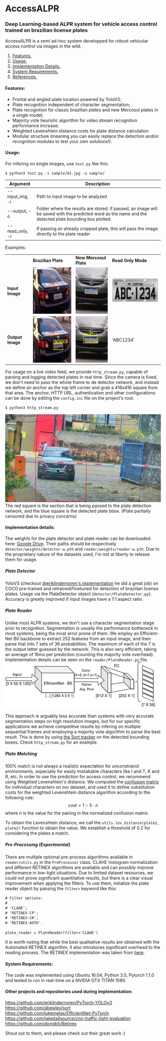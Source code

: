 # AccessALPR
### Deep Learning-based ALPR system for vehicle access control trained on brazilian license plates

AccessALPR is a semi ad-hoc system developped for robust vehicular access control via images in the wild.

1. [ Features. ](#feats)
2. [ Usage. ](#usage)
3. [ Implementation Details. ](#implementation)
4. [ System Requirements. ](#requirements)
5. [ References. ](#references)

<a name="feats"></a>
#### Features:
  - Frontal and angled plate location powered by YoloV3;
  - Plate recognition independent of character segmentation;
  - Plate recognition for classic brazilian plates and new Mercosul plates in a single model;
  - Majority vote heuristic algorithm for video stream recognition performance increase;
  - Weighted Levenshtein distance costs for plate distance calculation
  - Modular structure (meaning you can easily replace the detection and/or recognition modules to test your own solutions!).

<a name="usage"></a>
#### Usage:

For infering on single images, use `test.py` like this:
```
$ python3 test.py -i sample/01.jpg -o sample/
```
| Argument      | Description   |
| -----------   |   ----------- |
| --input_img, -i      | Path to input image to be analyzed       |
| --output, -o   | Folder where the results are stored. If passed, an image will be saved with the predicted word as the name and the detected plate bounding box plotted.        |
| --read_only, -r   | If passing an already cropped plate, this will pass the image directly to the plate reader        |

Examples:

<table>
    <tr>
        <td></td>
        <td><b>Brazilian Plate</b></td>
        <td><b>New Mercosul Plate</b></td>
        <td><b>Read Only Mode</b></td>
    </tr>
    <tr>
        <td><b>Input Image</b></td>
        <td><img src="https://raw.githubusercontent.com/glefundes/AccessALPR/master/sample/01.jpg?raw=true" height="150"  alt="test image 1"></td>
        <td><img src="https://raw.githubusercontent.com/glefundes/AccessALPR/master/sample/02.jpg?raw=true" height="150" alt="test image 2"></td>
        <td><img src="https://raw.githubusercontent.com/glefundes/AccessALPR/master/sample/plate01.jpeg?raw=true" height="80 alt="plate image"></td>
    </tr>
    <tr>
        <td><b>Output Image</b></td>
        <td><img src="https://raw.githubusercontent.com/glefundes/AccessALPR/master/sample/OMD6805.jpg?raw=true" height="150" alt="output 1"></td>
        <td><img src="https://raw.githubusercontent.com/glefundes/AccessALPR/master/sample/KRC8D12.jpg?raw=true" height="150" alt="output 2"></td>
        <td>'ABC1234'</td>
    </tr>
</table>
          
For usage on a live video feed, we provide `http_stream.py`, capable of parsing and logging detected plates in real time. Since the camera is fixed, we don't need to pass the whole frame to de detector network, and instead we define an anchor as the top left corner and grab a 416x416 square from that area. 
The anchor, HTTP URL, authentication and other configurations can be done by editing the `config.ini` file on the project's root.
```
$ python3 http_stream.py
```
![Feed Example](sample/feed_example.png)
The red square is the section that is being passed to the plate detection network, and the blue square is the detected plate bbox. (Plate partially censored due to privacy concerns)

<a name="implementation"></a>
#### Implementation details:
The weights for the plate detector and plate reader can be downloaded here: [Google Drive](https://drive.google.com/open?id=1KvIcIMOZ0o9xeW6_Q037Lo8S5bfWUrfz). Their paths should be respectively `detector/weights/detector-w.pth` and 
`reader/weights/reader-w.pth`.
Due to the proprietary nature of the datasets used, I'm not at liberty to release them for usage.

##### Plate Detector
YoloV3 (checkout [@eriklindernoren's implementation](https://github.com/eriklindernoren/PyTorch-YOLOv3) he did a great job) on COCO pre-trained and retrained/finetuned for detection of brazilian license plates. Usage via the PlateDetector object (`detector/PlateDetector.py`). 
Accuracy is greatly improved if input images have a 1:1 aspect ratio.

##### Plate Reader
Unlike most ALPR systems, we don't use a character segmentation stage prior to recognition. Segmentation is usually the performance bottleneck in most systems, being the most error prone of them.
We employ an Efficient-Net B0 backbone to extract 252 features from an input image, and then parse that into 7 sets of 36 probabilities. The maximum of each of the 7 is the output letter guessed by the network. This is also very efficient, taking an average of 16ms per prediction (counting the majority vote overhead). Implementation details can be seen on the `reader/PlateReader.py` file.
![CNN](sample/cnn.png)

This approach is arguably less accurate than systems with very accurate segmentation steps on high resolution images, but for our specific applications we achieve competitive results by infering on multiple sequential frames and employing a majority vote algorithm to parse the best result. This is done by using [the Sort tracker](https://github.com/abewley/sort) on the detected bounding boxes. Check `http_stream.py` for an example.



##### Plate Matching
100% match is not always a realistic expectation for unconstraind environments, especially for easily mistakable characters like I and T, K and R, etc. In order to use the prediction for access control, we recommend using Weighted Levenshtein's distance. We computed the [confusion matrix](https://github.com/glefundes/AccessALPR/blob/master/sample/confusion_matrix.png) for individual characters on our dataset, and used it to define substitution costs for the weighted Levenshtein distance algorithm according to the following rule:
$$cost = 1 - 5 \cdot n$$
where  $n$ is the value for the pairing in the normalized confusion matrix.

To obtain the Levenshtein distance, we call the `utils.lev_distance(plate1, plate2)` function to obtain the value. We establish a threshold of 0.2 for considering the plates a match.


##### Pre-Processing (Experimental)

There are multiple optional pre-process algorithms available in `reader/utils.py` in the `PreProcessor` class. CLAHE histogram normalization and different RETINEX algorithms are available and can possibly improve performance in low-light situations. Due to limited dataset resources, we could not prove significant quantitative results, but there is a clear visual improvement when applying the filters. To use them, initialize the plate reader object by passing the `filter=` keyword like this:

```
# Filter options:
#
# 'CLAHE';
# 'RETINEX-CP';
# 'RETINEX-CR';
# 'RETINEX-AUTO'.

plate_reader = PlateReader(filter='CLAHE')
```

It is worth noting that while the best qualitative results are obtained with the Automated RETINEX algorithm, it also introduces significant overhead to the reading process. The RETINEX implementation was taken from [here](https://github.com/dongb5/Retinex).


<a name="requirements"></a>
#### System Requirements:
The code was implemented using Ubuntu 16.04, Python 3.5, Pytorch 1.1.0 and tested to run in real-time on a NVIDIA GTX TITAN 1080.

<a name="References"></a>
#### Other projects and repositories used during implementation:
https://github.com/eriklindernoren/PyTorch-YOLOv3  
https://github.com/abewley/sort  
https://github.com/lukemelas/EfficientNet-PyTorch  
https://github.com/takeitallsource/cnn-traffic-light-evaluation  
https://github.com/dongb5/Retinex  

Shout out to them, and please check out their great work :)
